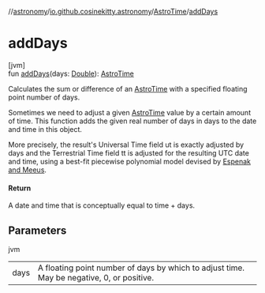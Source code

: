 //[astronomy](../../../index.md)/[io.github.cosinekitty.astronomy](../index.md)/[AstroTime](index.md)/[addDays](add-days.md)

# addDays

[jvm]\
fun [addDays](add-days.md)(days: [Double](https://kotlinlang.org/api/latest/jvm/stdlib/kotlin/-double/index.html)): [AstroTime](index.md)

Calculates the sum or difference of an [AstroTime](index.md) with a specified floating point number of days.

Sometimes we need to adjust a given [AstroTime](index.md) value by a certain amount of time. This function adds the given real number of days in days to the date and time in this object.

More precisely, the result's Universal Time field ut is exactly adjusted by days and the Terrestrial Time field tt is adjusted for the resulting UTC date and time, using a best-fit piecewise polynomial model devised by [Espenak and Meeus](https://eclipse.gsfc.nasa.gov/SEhelp/deltatpoly2004.html).

#### Return

A date and time that is conceptually equal to time + days.

## Parameters

jvm

| | |
|---|---|
| days | A floating point number of days by which to adjust time. May be negative, 0, or positive. |
